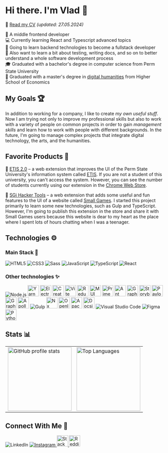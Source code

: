 # Hi there. I'm Vlad 👋

📃 [Read my CV](./documents/CV_Vladislav_Maksimov.pdf) _(updated: 27.05.2024)_

🧒 A middle frontend developer  
💻 Currently learning React and Typescript advanced topics  
🌱 Going to learn backend technologies to become a fullstack developer  
🚀 Also want to learn a bit about testing, writing docs, and so on to better understand a whole software development process  
🎓 Graduated with a bachelor's degree in computer science from Perm State University  
🤖 Graduated with a master's degree in [digital humanities](https://perm.hse.ru/en/ma/digitalhum/) from Higher School of Economics

## My Goals 🏆

In addition to working for a company, I like to create _my own useful stuff_. Now I am trying not only to improve my professional skills but also to work with a variety of people on common projects in order to gain _management skills_ and learn how to work with people with different backgrounds. In the future, I'm going to manage complex projects that integrate digital technology, the arts, and the humanities.

## Favorite Products 🥒

🔎 [ETIS 2.0](https://github.com/ENAleksey/etis-extension) – a web extension that improves the UI of the Perm State University's information system called [ETIS](https://student.psu.ru/). If you are not a student of this university, you can't access the system. However, you can see the number of students currently using our extension in the [Chrome Web Store](https://chrome.google.com/webstore/detail/%D0%B5%D1%82%D0%B8%D1%81-20/lnggbapghkjneppcomlegoocpdeaiafa?hl=en).

🔎 [SGi Hacker Tools](https://github.com/VladislavMaksimov/sgi-hacker-tools) – a web extension that adds some useful and fun features to the UI of a website called [Small Games](https://small-games.info/). I started this project primarily to learn some new technologies, such as Gulp and TypeScript. However, I'm going to publish this extension in the store and share it with Small Games users because this website is dear to my heart as the place where I spent lots of hours chatting when I was a teenager.

## Technologies ⚙️

### Main Stack 💎

<p>
  <img src="https://img.icons8.com/color/35/000000/html-5--v1.png" title="HTML5"/>
  <img src="https://img.icons8.com/color/35/000000/css3.png" title="CSS3"/>
  <img src="https://img.icons8.com/color/35/000000/sass.png" title="Sass"/>
  <img src="https://img.icons8.com/color/35/000000/javascript--v1.png" title="JavaScript"/>
  <img src="https://img.icons8.com/color/35/000000/typescript.png" title="TypeScript"/>
  <img src="https://img.icons8.com/office/35/000000/react.png" title="React"/>
</p>
 
 ### Other technologies ✨
 
<p style="vertical-align: middle;">
  <img src="https://img.icons8.com/fluency/35/000000/node-js.png" title="Node.js"/>
  <img src="https://avatars.githubusercontent.com/u/22247014?s=400&v=4" height="35" title="Yarn"/>
  <img src="https://upload.wikimedia.org/wikipedia/commons/thumb/9/91/Electron_Software_Framework_Logo.svg/2048px-Electron_Software_Framework_Logo.svg.png" height="35" title="Electron"/>
  <img src="https://create-react-app.dev/img/logo.svg" height="35" title="Create React App"/>
  <img src="https://upload.wikimedia.org/wikipedia/commons/thumb/f/f1/Vitejs-logo.svg/1039px-Vitejs-logo.svg.png" height="35" title="Vite"/>
  <img src="https://cdn.worldvectorlogo.com/logos/redux.svg" height="35" title="Redux"/>
  <img src="https://mui.com/static/logo.png" height="35" title="MUI"/>
  <img src="https://i0.wp.com/www.primefaces.org/wp-content/uploads/2018/05/primereact-logo.png?fit=1000%2C1000&ssl=1&w=640" height="35" title="PrimeReact" />
  <img src="https://static-00.iconduck.com/assets.00/ant-design-icon-512x512-ncocfg8e.png" height="35" title="Ant Design"/>
  <img src="https://avatars.githubusercontent.com/u/19199542?s=48&v=4" height="35" title="Graphin"/>
  <img src="https://pbs.twimg.com/profile_images/1100804485616566273/sOct-Txm_400x400.png" height="35" title="Storybook"/>
  <img src="https://seeklogo.com/images/P/payload-logo-A8D673164C-seeklogo.com.png" height="35" title="Payload CMS"/>
  <img src="https://upload.wikimedia.org/wikipedia/commons/thumb/1/17/GraphQL_Logo.svg/2048px-GraphQL_Logo.svg.png" height="35" title="GraphQL"/>
  <img src="https://avatars.githubusercontent.com/u/17189275?s=200&v=4" height="35" title="Apollo"/>
  <img src="https://img.icons8.com/external-tal-revivo-shadow-tal-revivo/35/000000/external-gulp-an-open-source-javascript-toolkit-by-fractal-innovations-logo-shadow-tal-revivo.png" title="Gulp"/>
  <img src="https://raw.githubusercontent.com/nrwl/nx/master/nx-logo.png" height="35" title="Nx"/>
  <img src="https://upload.wikimedia.org/wikipedia/commons/thumb/6/67/OpenLayers_logo.svg/1200px-OpenLayers_logo.svg.png" height="35" title="Openlayers"/>
  <img src="https://cordova.apache.org/static/img/cordova_256.png" height="35" title="Apache Cordova"/>
  <img src="https://docsify.js.org/_media/icon.svg" height="35" title="Docsify"/>
  <img src="https://img.icons8.com/fluency/35/000000/visual-studio-code-2019.png" title="Visual Studio Code"/>
  <img src="https://img.icons8.com/color/35/000000/figma--v2.png" title="Figma"/>
  <img src="https://upload.wikimedia.org/wikipedia/commons/thumb/0/0a/Python.svg/2048px-Python.svg.png" height="35" title="Python"/>
</p>

## Stats 📊

<table>
  <tbody>
    <tr>
      <td>
        <img height="200px" src="https://github-readme-stats.vercel.app/api?username=VladislavMaksimov&theme=vision-friendly-dark&show_icons=true" alt="GitHub profile stats"/>
      </td>
      <td>
      <img height="200px" src="https://github-readme-stats.vercel.app/api/top-langs?username=VladislavMaksimov&layout=compact&theme=vision-friendly-dark&show_icons=true" alt="Top Languages"/>
      </td>
    </tr>
  </tbody>
</table>

## Connect With Me 💬

<a style="text-decoration: none" href="https://www.linkedin.com/in/vladislav-maksimov/" target="blank">
  <img src="https://img.icons8.com/color/35/000000/linkedin.png" title="LinkedIn"/>
</a>
</div>
<a href="https://www.instagram.com/vldmax/" target="blank">
  <img style="margin: 0" src="https://img.icons8.com/fluency/35/000000/instagram-new.png"  title="Instagram"/>
</a>
<a href="https://stackoverflow.com/users/16689867/vladislav-maksimov" target="blank">
  <img height="35" src="https://upload.wikimedia.org/wikipedia/commons/thumb/e/ef/Stack_Overflow_icon.svg/768px-Stack_Overflow_icon.svg.png" title="Stack Overflow"/>
</a>
<a href="https://www.reddit.com/user/volya_tarakanov" target="blank">
  <img height="35" src="https://www.redditinc.com/assets/images/site/reddit-logo.png" title="Reddit"/>
</a>

